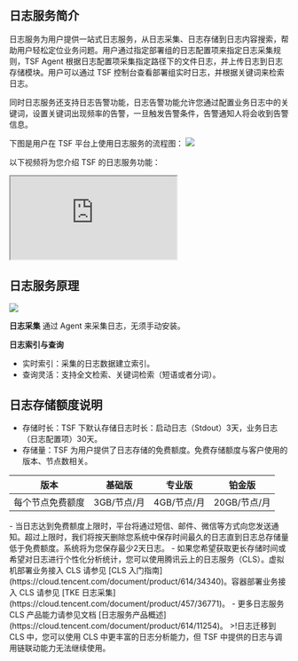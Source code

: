 
## 日志服务简介
日志服务为用户提供一站式日志服务，从日志采集、日志存储到日志内容搜索，帮助用户轻松定位业务问题。用户通过指定部署组的日志配置项来指定日志采集规则，TSF Agent 根据日志配置项采集指定路径下的文件日志，并上传日志到日志存储模块。用户可以通过 TSF 控制台查看部署组实时日志，并根据关键词来检索日志。

同时日志服务还支持日志告警功能，日志告警功能允许您通过配置业务日志中的关键词，设置关键词出现频率的告警，一旦触发告警条件，告警通知人将会收到告警信息。

下图是用户在 TSF 平台上使用日志服务的流程图：
![](https://main.qcloudimg.com/raw/c54ce0621c5034e2862b72705beaf407.png)

以下视频将为您介绍 TSF 的日志服务功能：

<div class="doc-video-mod"><iframe src="https://cloud.tencent.com/edu/learning/quick-play/2038-24399?source=gw.doc.media&withPoster=1&notip=1"></iframe></div>

## 日志服务原理
![](https://main.qcloudimg.com/raw/2b0ee8cbe76456f5a5941bbcbbc7314c.png)

**日志采集**
通过 Agent 来采集日志，无须手动安装。

**日志索引与查询**
- 实时索引：采集的日志数据建立索引。
- 查询灵活：支持全文检索、关键词检索（短语或者分词）。


## 日志存储额度说明
- 存储时长：TSF 下默认存储日志时长：启动日志（Stdout）3天，业务日志（日志配置项）30天。
- 存储量：TSF 为用户提供了日志存储的免费额度。免费存储额度与客户使用的版本、节点数相关。
<table>
    <thead>
    <tr>
        <th>版本</th>
        <th>基础版</th>
        <th>专业版</th>
        <th>铂金版</th>
    </tr>
    </thead>
    <tbody>
    <tr>
        <td>每个节点免费额度</td>
        <td>3GB/节点/月</td>
        <td>4GB/节点/月</td>
        <td>20GB/节点/月</td>
    </tr>
    </tbody>
</table>
- 当日志达到免费额度上限时，平台将通过短信、邮件、微信等方式向您发送通知。超过上限时，我们将按天删除您系统中保存时间最久的日志直到日志总存储量低于免费额度。系统将为您保存最少2天日志。
- 如果您希望获取更长存储时间或希望对日志进行个性化分析统计，您可以使用腾讯云上的日志服务（CLS）。虚拟机部署业务接入 CLS 请参见 [CLS 入门指南](https://cloud.tencent.com/document/product/614/34340)。容器部署业务接入 CLS 请参见 [TKE 日志采集](https://cloud.tencent.com/document/product/457/36771)。
- 更多日志服务 CLS 产品能力请参见文档 [日志服务产品概述](https://cloud.tencent.com/document/product/614/11254)。
>!日志迁移到 CLS 中，您可以使用 CLS 中更丰富的日志分析能力，但 TSF 中提供的日志与调用链联动能力无法继续使用。

